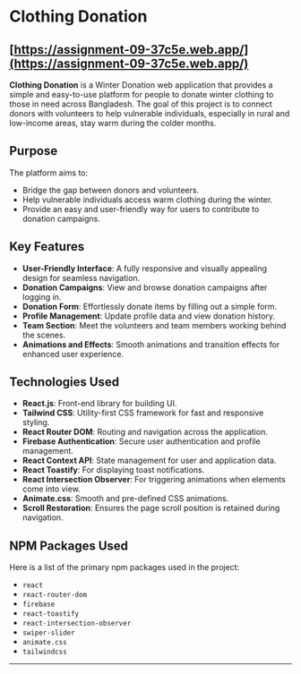 # Clothing Donation

## [https://assignment-09-37c5e.web.app/](https://assignment-09-37c5e.web.app/)

**Clothing Donation** is a Winter Donation web application that provides a simple and easy-to-use platform for people to donate winter clothing to those in need across Bangladesh. The goal of this project is to connect donors with volunteers to help vulnerable individuals, especially in rural and low-income areas, stay warm during the colder months.

## Purpose

The platform aims to:

- Bridge the gap between donors and volunteers.
- Help vulnerable individuals access warm clothing during the winter.
- Provide an easy and user-friendly way for users to contribute to donation campaigns.

## Key Features

- **User-Friendly Interface**: A fully responsive and visually appealing design for seamless navigation.
- **Donation Campaigns**: View and browse donation campaigns after logging in.
- **Donation Form**: Effortlessly donate items by filling out a simple form.
- **Profile Management**: Update profile data and view donation history.
- **Team Section**: Meet the volunteers and team members working behind the scenes.
- **Animations and Effects**: Smooth animations and transition effects for enhanced user experience.

## Technologies Used

- **React.js**: Front-end library for building UI.
- **Tailwind CSS**: Utility-first CSS framework for fast and responsive styling.
- **React Router DOM**: Routing and navigation across the application.
- **Firebase Authentication**: Secure user authentication and profile management.
- **React Context API**: State management for user and application data.
- **React Toastify**: For displaying toast notifications.
- **React Intersection Observer**: For triggering animations when elements come into view.
- **Animate.css**: Smooth and pre-defined CSS animations.
- **Scroll Restoration**: Ensures the page scroll position is retained during navigation.

## NPM Packages Used

Here is a list of the primary npm packages used in the project:

- `react`
- `react-router-dom`
- `firebase`
- `react-toastify`
- `react-intersection-observer`
- `swiper-slider`
- `animate.css`
- `tailwindcss`

---
